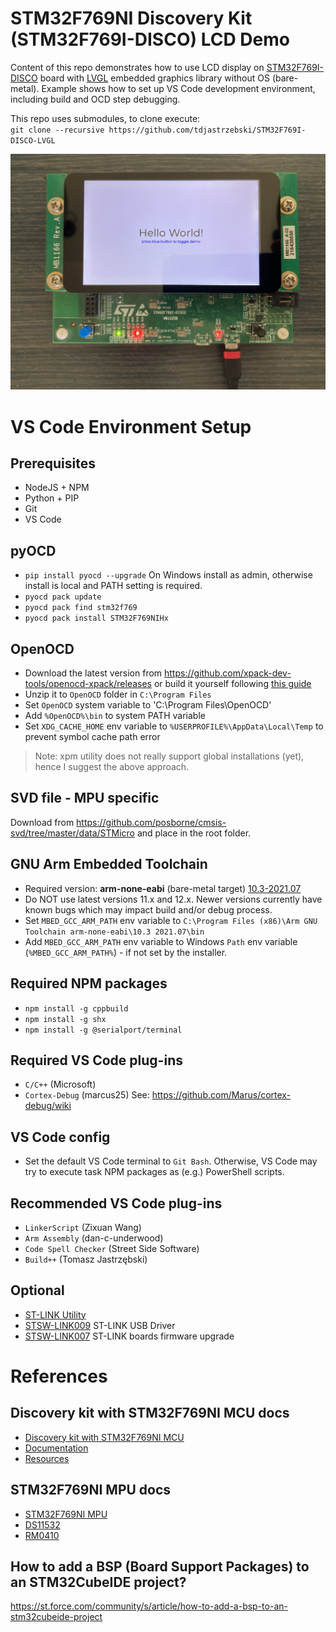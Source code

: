 # STM32F769NI Discovery Kit (STM32F769I-DISCO) LCD Demo
Content of this repo demonstrates how to use LCD display on [STM32F769I-DISCO](https://www.st.com/en/evaluation-tools/32f769idiscovery.html) board with [LVGL](https://github.com/lvgl/lvgl) embedded graphics library without OS (bare-metal). Example shows how to set up VS Code development environment, including build and OCD step debugging.  

This repo uses submodules, to clone execute:  
`git clone --recursive https://github.com/tdjastrzebski/STM32F769I-DISCO-LVGL`

![hello world](HelloWorld.JPG)
# VS Code Environment Setup
## Prerequisites
* NodeJS + NPM
* Python + PIP
* Git
* VS Code
## pyOCD
* `pip install pyocd --upgrade` On Windows install as admin, otherwise install is local and PATH setting is required.
* `pyocd pack update`
* `pyocd pack find stm32f769`
* `pyocd pack install STM32F769NIHx`
## OpenOCD
* Download the latest version from https://github.com/xpack-dev-tools/openocd-xpack/releases
or build it yourself following [this guide](https://github.com/Marus/cortex-debug/wiki/How-to-build-current-OpenOCD-version-on-Windows)
* Unzip it to `OpenOCD` folder in `C:\Program Files`
* Set `OpenOCD` system variable to 'C:\Program Files\OpenOCD'
* Add `%OpenOCD%\bin` to system PATH variable
* Set `XDG_CACHE_HOME` env variable to `%USERPROFILE%\AppData\Local\Temp` to prevent symbol cache path error
> Note: xpm utility does not really support global installations (yet), hence I suggest the above approach.
## SVD file - MPU specific
Download from https://github.com/posborne/cmsis-svd/tree/master/data/STMicro and place in the root folder.
## GNU Arm Embedded Toolchain
* Required version: **arm-none-eabi** (bare-metal target) [10.3-2021.07](https://developer.arm.com/downloads/-/gnu-a)
* Do NOT use latest versions 11.x and 12.x. Newer versions currently have known bugs which may impact build and/or debug process.
* Set `MBED_GCC_ARM_PATH` env variable to `C:\Program Files (x86)\Arm GNU Toolchain arm-none-eabi\10.3 2021.07\bin`
* Add `MBED_GCC_ARM_PATH` env variable to Windows `Path` env variable (`%MBED_GCC_ARM_PATH%`) - if not set by the installer.
## Required NPM packages
* `npm install -g cppbuild`
* `npm install -g shx`
* `npm install -g @serialport/terminal`
## Required VS Code plug-ins
* `C/C++` (Microsoft)
* `Cortex-Debug` (marcus25) See: https://github.com/Marus/cortex-debug/wiki
## VS Code config
* Set the default VS Code terminal to `Git Bash`. Otherwise, VS Code may try to execute task NPM packages as (e.g.) PowerShell scripts.
## Recommended VS Code plug-ins
* `LinkerScript` (Zixuan Wang)
* `Arm Assembly` (dan-c-underwood)
* `Code Spell Checker` (Street Side Software)
* `Build++` (Tomasz Jastrzębski)
## Optional
* [ST-LINK Utility](https://github.com/stlink-org/stlink)
* [STSW-LINK009](https://www.st.com/content/st_com/en/products/development-tools/software-development-tools/stm32-software-development-tools/stm32-utilities/stsw-link009.html) ST-LINK USB Driver
* [STSW-LINK007](https://www.st.com/content/st_com/en/products/development-tools/software-development-tools/stm32-software-development-tools/stm32-programmers/stsw-link007.html) ST-LINK boards firmware upgrade

# References
## Discovery kit with STM32F769NI MCU docs
* [Discovery kit with STM32F769NI MCU](https://www.st.com/en/evaluation-tools/32f769idiscovery.html)
* [Documentation](https://www.st.com/en/evaluation-tools/32f769idiscovery.html#documentation)
* [Resources](https://www.st.com/en/evaluation-tools/32f769idiscovery.html#cad-resources)

## STM32F769NI MPU docs
* [STM32F769NI MPU](https://www.st.com/en/microcontrollers-microprocessors/stm32f769ni.html)
* [DS11532](https://www.st.com/resource/en/datasheet/stm32f769ni.pdf)
* [RM0410](https://www.st.com/resource/en/reference_manual/rm0410-stm32f76xxx-and-stm32f77xxx-advanced-armbased-32bit-mcus-stmicroelectronics.pdf)

## How to add a BSP (Board Support Packages) to an STM32CubeIDE project?
https://st.force.com/community/s/article/how-to-add-a-bsp-to-an-stm32cubeide-project

